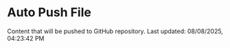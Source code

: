 # Auto Push File

Content that will be pushed to GitHub repository.
Last updated: 08/08/2025, 04:23:42 PM
